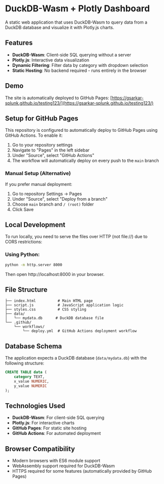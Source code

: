 # DuckDB-Wasm + Plotly Dashboard

A static web application that uses DuckDB-Wasm to query data from a DuckDB database and visualize it with Plotly.js charts.

## Features

- **DuckDB-Wasm**: Client-side SQL querying without a server
- **Plotly.js**: Interactive data visualization
- **Dynamic Filtering**: Filter data by category with dropdown selection
- **Static Hosting**: No backend required - runs entirely in the browser

## Demo

The site is automatically deployed to GitHub Pages: [https://gsarkar-splunk.github.io/testing123/](https://gsarkar-splunk.github.io/testing123/)

## Setup for GitHub Pages

This repository is configured to automatically deploy to GitHub Pages using GitHub Actions. To enable it:

1. Go to your repository settings
2. Navigate to "Pages" in the left sidebar
3. Under "Source", select "GitHub Actions"
4. The workflow will automatically deploy on every push to the `main` branch

### Manual Setup (Alternative)

If you prefer manual deployment:

1. Go to repository Settings → Pages
2. Under "Source", select "Deploy from a branch"
3. Choose `main` branch and `/ (root)` folder
4. Click Save

## Local Development

To run locally, you need to serve the files over HTTP (not file://) due to CORS restrictions:

### Using Python:
```bash
python -m http.server 8000
```

Then open http://localhost:8000 in your browser.

## File Structure

```
├── index.html          # Main HTML page
├── script.js           # JavaScript application logic
├── styles.css          # CSS styling
├── data/
│   └── mydata.db      # DuckDB database file
└── .github/
    └── workflows/
        └── deploy.yml  # GitHub Actions deployment workflow
```

## Database Schema

The application expects a DuckDB database (`data/mydata.db`) with the following structure:

```sql
CREATE TABLE data (
    category TEXT,
    x_value NUMERIC,
    y_value NUMERIC
);
```

## Technologies Used

- **DuckDB-Wasm**: For client-side SQL querying
- **Plotly.js**: For interactive charts
- **GitHub Pages**: For static site hosting
- **GitHub Actions**: For automated deployment

## Browser Compatibility

- Modern browsers with ES6 module support
- WebAssembly support required for DuckDB-Wasm
- HTTPS required for some features (automatically provided by GitHub Pages)